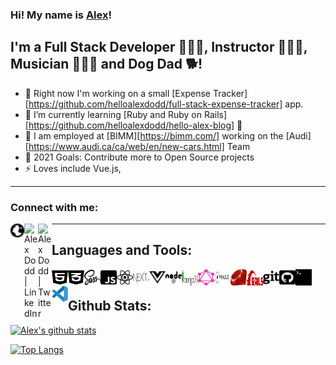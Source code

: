 ### Hi! My name is [Alex][website]!

## I'm a Full Stack Developer 👨🏻‍💻, Instructor 👨🏻‍🏫, Musician 👨🏻‍🎤 and Dog Dad 🐕!

- 🚧 Right now I'm working on a small [Expense Tracker][https://github.com/helloalexdodd/full-stack-expense-tracker] app.
- 🌱 I’m currently learning [Ruby and Ruby on Rails][https://github.com/helloalexdodd/hello-alex-blog] 💎
- 🔭 I am employed at [BIMM][https://bimm.com/] working on the [Audi][https://www.audi.ca/ca/web/en/new-cars.html] Team
- 🥅 2021 Goals: Contribute more to Open Source projects
- ⚡ Loves include Vue.js,

---

### Connect with me:

[<img align="left" alt="alexdodd.com" width="22px" src="https://raw.githubusercontent.com/iconic/open-iconic/master/svg/globe.svg" />][website]
[<img align="left" alt="Alex Dodd | LinkedIn" width="22px" src="https://cdn.jsdelivr.net/npm/simple-icons@v3/icons/linkedin.svg" />][linkedin]
[<img align="left" alt="Alex Dodd | Twitter" width="22px" src="https://cdn.jsdelivr.net/npm/simple-icons@v3/icons/twitter.svg" />][twitter]

---

## Languages and Tools:

<img width="26px" height="26px" align="left" src="./icons/html5.svg" alt="HTML5">
<img width="26px" height="26px" align="left" src="./icons/css3.svg" alt="CSS3">
<img width="26px" height="26px" align="left" src="./icons/sass.svg" alt="SCSS">
<img width="26px" height="26px" align="left" src="./icons/js.svg" alt="JavaScript">
<img width="26px" height="26px" align="left" src="./icons/react.svg" alt="React.js">
<img width="26px" height="26px" align="left" src="./icons/nextjs.svg" alt="Next.js">
<img width="26px" height="26px" align="left" src="./icons/vuejs.svg" alt="Vue.js">
<img width="26px" height="26px" align="left" src="./icons/node.svg" alt="Node.js">
<img width="26px" height="26px" align="left" src="./icons/mongodb.svg" alt="MongoDB">
<img width="26px" height="26px" align="left" src="./icons/graphql.svg" alt="HTML5">
<img width="26px" height="26px" align="left" src="./icons/apollo.svg" alt="HTML5">
<img width="26px" height="26px" align="left" src="./icons/ruby.svg" alt="HTML5">
<img width="26px" height="26px" align="left" src="./icons/rails.svg" alt="HTML5">
<img width="26px" height="26px" align="left" src="./icons/git.svg" alt="git">
<img width="26px" height="26px" align="left" src="./icons/github.svg" alt="GitHub">
<img width="26px" height="26px" align="left" src="./icons/terminal.svg" alt="terminal">
<img width="26px" height="26px" align="left" src="./icons/visual-studio-code.svg" alt="Visual Studio Code">

<br />

## Github Stats:

[![Alex's github stats](https://github-readme-stats.vercel.app/api?username=helloalexdodd&count_private=true&show_icons=true&hide=stars,issues)](https://github.com/helloalexdodd/github-readme-stats)

[![Top Langs](https://github-readme-stats.vercel.app/api/top-langs/?username=helloalexdodd&langs_count=5&layout=compact)](https://github.com/helloalexdodd/github-readme-stats)

[website]: https://alexdodd.ca
[linkedin]: https://linkedin.com/in/helloalexdodd
[twitter]: https://twitter.com/helloalexdodd
